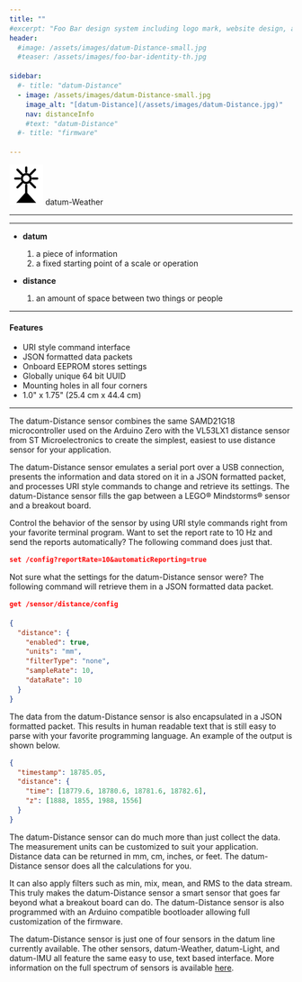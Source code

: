 ```yaml
---
title: ""
#excerpt: "Foo Bar design system including logo mark, website design, and branding applications."
header:
  #image: /assets/images/datum-Distance-small.jpg
  #teaser: /assets/images/foo-bar-identity-th.jpg

sidebar:
  #- title: "datum-Distance"
  - image: /assets/images/datum-Distance-small.jpg
    image_alt: "[datum-Distance](/assets/images/datum-Distance.jpg)"
    nav: distanceInfo
    #text: "datum-Distance"
  #- title: "firmware"

---
```

![alt text](/assets/images/datumLogo-small.png "J&J Studios LLC")  datum-Weather

---
***
- **datum**
   1. a piece of information
   1. a fixed starting point of a scale or operation

- **distance**
   1. an amount of space between two things or people

---
#### **Features**
   - URI style command interface
   - JSON formatted data packets
   - Onboard EEPROM stores settings
   - Globally unique 64 bit UUID
   - Mounting holes in all four corners
   - 1.0" x 1.75" (25.4 cm x 44.4 cm)

---

The datum-Distance sensor combines the same SAMD21G18 microcontroller used on the Arduino Zero with the VL53LX1 distance sensor from ST Microelectronics to create the simplest, easiest to use distance sensor for your application.

The datum-Distance sensor emulates a serial port over a USB connection, presents the information and data stored on it in a JSON formatted packet, and processes URI style commands to change and retrieve its settings. The datum-Distance sensor fills the gap between a LEGO&reg; Mindstorms&reg; sensor and a breakout board.

Control the behavior of the sensor by using URI style commands right from your favorite terminal program.  Want to set the report rate to 10 Hz and send the reports automatically?  The following command does just that.

```json
set /config?reportRate=10&automaticReporting=true
```

Not sure what the settings for the datum-Distance sensor were?  The following command will retrieve them in a JSON formatted data packet.

```json
get /sensor/distance/config

{
  "distance": {
    "enabled": true,
    "units": "mm",
    "filterType": "none",
    "sampleRate": 10,
    "dataRate": 10
  }
}
```

The data from the datum-Distance sensor is also encapsulated in a JSON formatted packet.  This results in human readable text that is still easy to parse with your favorite programming language.  An example of the output is shown below.

```json
{
  "timestamp": 18785.05,
  "distance": {
    "time": [18779.6, 18780.6, 18781.6, 18782.6],
    "z": [1888, 1855, 1988, 1556]
  }
}
```

The datum-Distance sensor can do much more than just collect the data.  The measurement units can be customized to suit your application.  Distance data can be returned in mm, cm, inches, or feet.  The datum-Distance sensor does all the calculations for you.

It can also apply filters such as min, mix, mean, and RMS to the data stream.  This truly makes the datum-Distance sensor a smart sensor that goes far beyond what a breakout board can do.  The datum-Distance sensor is also programmed with an Arduino compatible bootloader allowing full customization of the firmware.

The datum-Distance sensor is just one of four sensors in the datum line currently available.  The other sensors, datum-Weather, datum-Light, and datum-IMU all feature the same easy to use, text based interface.  More information on the full spectrum of sensors is available [here](https://jandjstudios.github.io/datasheets/datumInformation.pdf).
